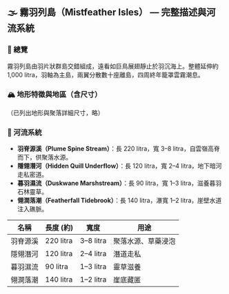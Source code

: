 ## 🌫️ 霧羽列島（Mistfeather Isles） — 完整描述與河流系統

### 📌 總覽
霧羽列島由羽片狀群島交錯組成，遠看如巨鳥展翅靜止於羽沉海上。整體延伸約 1,000 litra，羽軸為主島，兩翼分散數十座離島，四周終年籠罩雲霧潮息。

### 🏔️ 地形特徵與地區（含尺寸）
（已列出地形與聚落詳細尺寸，略）

### 🌊 河流系統

- **羽脊源溪（Plume Spine Stream）**：長 220 litra，寬 3–8 litra，自雲嶺高脊而下，供聚落水源。
- **隱翎潛河（Hidden Quill Underflow）**：長 120 litra，寬 2–4 litra，地下暗河走私密道。
- **暮羽濕流（Duskwane Marshstream）**：長 90 litra，寬 1–3 litra，滋養暮羽石林靈草。
- **翎澗落潮（Featherfall Tidebrook）**：長 140 litra，瀑寬 1–2 litra，崖壁水道注入礁脈。

| 名稱 | 長度 (約) | 寬度 | 用途 |
|------|-----------|-------|------|
| 羽脊源溪 | 220 litra | 3–8 litra | 聚落水源、草藥浸泡 |
| 隱翎潛河 | 120 litra | 2–4 litra | 潛道走私 |
| 暮羽濕流 | 90 litra | 1–3 litra | 靈草滋養 |
| 翎澗落潮 | 140 litra | 1–2 litra | 崖底藏匿 |
